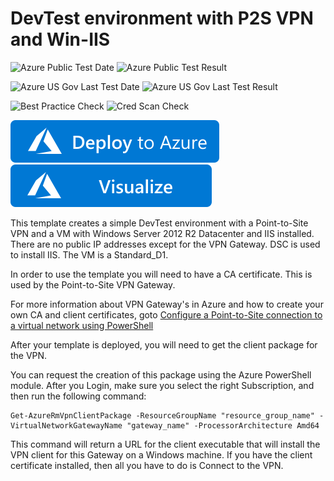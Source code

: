 # DevTest environment with P2S VPN and Win-IIS

![Azure Public Test Date](https://azurequickstartsservice.blob.core.windows.net/badges/devtest-p2s-iis/PublicLastTestDate.svg)
![Azure Public Test Result](https://azurequickstartsservice.blob.core.windows.net/badges/devtest-p2s-iis/PublicDeployment.svg)

![Azure US Gov Last Test Date](https://azurequickstartsservice.blob.core.windows.net/badges/devtest-p2s-iis/FairfaxLastTestDate.svg)
![Azure US Gov Last Test Result](https://azurequickstartsservice.blob.core.windows.net/badges/devtest-p2s-iis/FairfaxDeployment.svg)

![Best Practice Check](https://azurequickstartsservice.blob.core.windows.net/badges/devtest-p2s-iis/BestPracticeResult.svg)
![Cred Scan Check](https://azurequickstartsservice.blob.core.windows.net/badges/devtest-p2s-iis/CredScanResult.svg)

[![Deploy To Azure](https://raw.githubusercontent.com/Azure/azure-quickstart-templates/master/1-CONTRIBUTION-GUIDE/images/deploytoazure.svg?sanitize=true)]("https://portal.azure.com/#create/Microsoft.Template/uri/https%3A%2F%2Fraw.githubusercontent.com%2FAzure%2Fazure-quickstart-templates%2Fmaster%2Fdevtest-p2s-iis%2Fazuredeploy.json")
[![Visualize](https://raw.githubusercontent.com/Azure/azure-quickstart-templates/master/1-CONTRIBUTION-GUIDE/images/visualizebutton.svg?sanitize=true)]("http://armviz.io/#/?load=https%3A%2F%2Fraw.githubusercontent.com%2FAzure%2Fazure-quickstart-templates%2Fmaster%2Fdevtest-p2s-iis%2Fazuredeploy.json")

This template creates a simple DevTest environment with a Point-to-Site VPN and
a VM with Windows Server 2012 R2 Datacenter and IIS installed. There are no
public IP addresses except for the VPN Gateway. DSC is used to install IIS. The
VM is a Standard_D1.

In order to use the template you will need to have a CA certificate. This is
used by the Point-to-Site VPN Gateway.

For more information about VPN Gateway's in Azure and how to create your own CA
and client certificates, goto
[Configure a Point-to-Site connection to a virtual network using PowerShell](https://azure.microsoft.com/en-us/documentation/articles/vpn-gateway-howto-point-to-site-rm-ps/)

After your template is deployed, you will need to get the client package for the
VPN.

You can request the creation of this package using the Azure PowerShell module.
After you Login, make sure you select the right Subscription, and then run the
following command:

    Get-AzureRmVpnClientPackage -ResourceGroupName "resource_group_name" -VirtualNetworkGatewayName "gateway_name" -ProcessorArchitecture Amd64

This command will return a URL for the client executable that will install the
VPN client for this Gateway on a Windows machine.
If you have the client certificate installed, then all you have to do is Connect
to the VPN.
